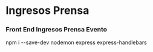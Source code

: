 # Ingresos Prensa
### Front End Ingresos Prensa Evento

npm i --save-dev nodemon express express-handlebars

